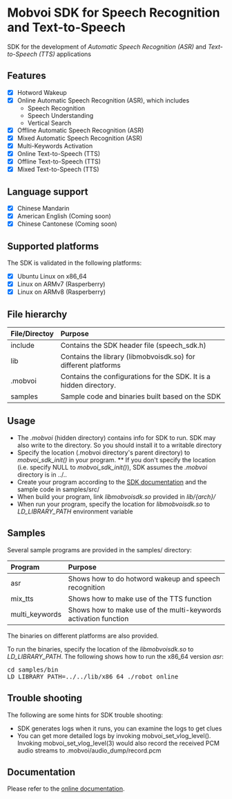# Mobvoi SDK for Speech Recognition and Text-to-Speech

<!-- ## Introduction -->
SDK for the development of *Automatic Speech Recognition (ASR)* and *Text-to-Speech (TTS)* applications

## Features
- [x] Hotword Wakeup
- [x] Online Automatic Speech Recognition (ASR), which includes
    * Speech Recognition
    * Speech Understanding
    * Vertical Search
- [x] Offline Automatic Speech Recognition (ASR)
- [x] Mixed Automatic Speech Recognition (ASR)
- [x] Multi-Keywords Activation
- [x] Online Text-to-Speech (TTS)
- [x] Offline Text-to-Speech (TTS)
- [x] Mixed Text-to-Speech (TTS)

## Language support

- [x] Chinese Mandarin
- [x] American English (Coming soon)
- [x] Chinese Cantonese (Coming soon)

## Supported platforms

The SDK is validated in the following platforms:

- [x] Ubuntu Linux on x86_64
- [x] Linux on ARMv7 (Rasperberry)
- [x] Linux on ARMv8 (Rasperberry)

<!--
## License
* Built-in license
* Free Trial license
* Commercial license
-->

## File hierarchy

| File/Directoy  | Purpose                                                           |
|:---------------|:------------------------------------------------------------------|
| include        | Contains the SDK header file (speech_sdk.h)                       |
| lib            | Contains the library (libmobvoisdk.so) for different platforms    |
| .mobvoi        | Contains the configurations for the SDK. It is a hidden directory.|
| samples        | Sample code and binaries built based on the SDK                   |

## Usage

* The *.mobvoi* (hidden directory) contains info for SDK to run. SDK may also write to the directory. So you should install it to a writable directory
* Specify the location (.mobvoi directory's parent directory) to *mobvoi_sdk_init()* in your program.
  ** If you don't specify the location (i.e. specify NULL to *mobvoi_sdk_init()*), SDK assumes the *.mobvoi* directory is in ../..
* Create your program according to the [SDK documentation](http://ai.chumenwenwen.com/pages/document/index) and the sample code in samples/src/
* When build your program, link *libmobvoisdk.so* provided in *lib/{arch}/*
* When run your program, specify the location for *libmobvoisdk.so* to *LD_LIBRARY_PATH* environment variable

## Samples

Several sample programs are provided in the samples/ directory:

| Program        | Purpose                                                         |
|:---------------|:----------------------------------------------------------------|
| asr            | Shows how to do hotword wakeup and speech recognition           |
| mix_tts        | Shows how to make use of the TTS function                       |
| multi_keywords | Shows how to make use of the multi-keywords activation function |

The binaries on different platforms are also provided.

To run the binaries, specify the location of the *libmobvoisdk.so* to *LD_LIBRARY_PATH*.
The following shows how to run the x86_64 version *asr*:

<pre>
cd samples/bin
LD_LIBRARY_PATH=../../lib/x86_64 ./robot online
</pre>

## Trouble shooting

The following are some hints for SDK trouble shooting:
* SDK generates logs when it runs, you can examine the logs to get clues
* You can get more detailed logs by invoking mobvoi_set_vlog_level(). Invoking mobvoi_set_vlog_level(3) would also record the received PCM audio streams to .mobvoi/audio_dump/record.pcm

## Documentation

Please refer to the [online documentation](http://ai.chumenwenwen.com/pages/document/index).

